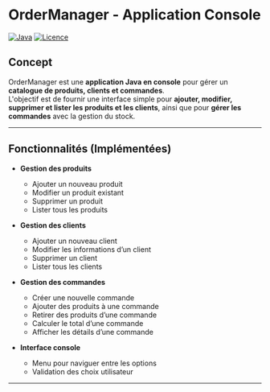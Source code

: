 # OrderManager - Application Console

[![Java](https://img.shields.io/badge/Java-17-orange)](https://www.java.com/) 
[![Licence](https://img.shields.io/badge/Licence-MIT-green)](LICENSE)

## Concept

OrderManager est une **application Java en console** pour gérer un **catalogue de produits, clients et commandes**.  
L'objectif est de fournir une interface simple pour **ajouter, modifier, supprimer et lister les produits et les clients**, ainsi que pour **gérer les commandes** avec la gestion du stock.

---

## Fonctionnalités (Implémentées)

- **Gestion des produits**
  - Ajouter un nouveau produit
  - Modifier un produit existant
  - Supprimer un produit
  - Lister tous les produits

- **Gestion des clients**
  - Ajouter un nouveau client
  - Modifier les informations d’un client
  - Supprimer un client
  - Lister tous les clients

- **Gestion des commandes**
  - Créer une nouvelle commande
  - Ajouter des produits à une commande
  - Retirer des produits d’une commande
  - Calculer le total d’une commande
  - Afficher les détails d’une commande

- **Interface console**
  - Menu pour naviguer entre les options
  - Validation des choix utilisateur

---
